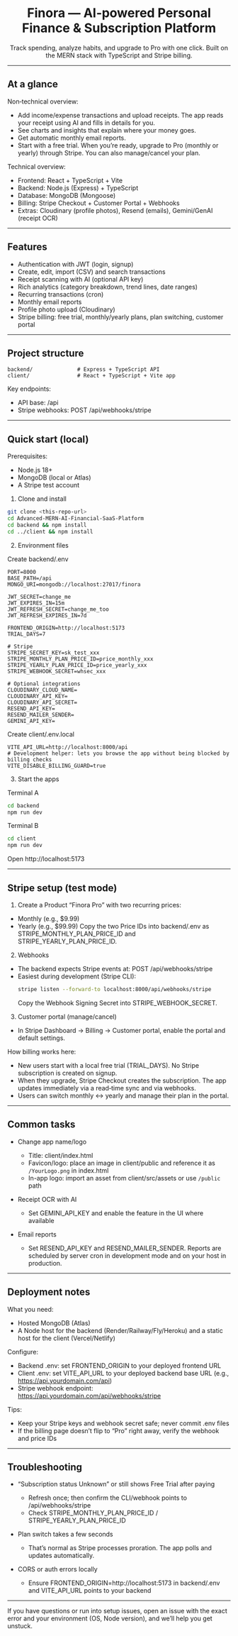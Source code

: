 <div align="center">

# Finora — AI‑powered Personal Finance & Subscription Platform

Track spending, analyze habits, and upgrade to Pro with one click. Built on the MERN stack with TypeScript and Stripe billing.

</div>

---

## At a glance

Non‑technical overview:
- Add income/expense transactions and upload receipts. The app reads your receipt using AI and fills in details for you.
- See charts and insights that explain where your money goes.
- Get automatic monthly email reports.
- Start with a free trial. When you’re ready, upgrade to Pro (monthly or yearly) through Stripe. You can also manage/cancel your plan.

Technical overview:
- Frontend: React + TypeScript + Vite
- Backend: Node.js (Express) + TypeScript
- Database: MongoDB (Mongoose)
- Billing: Stripe Checkout + Customer Portal + Webhooks
- Extras: Cloudinary (profile photos), Resend (emails), Gemini/GenAI (receipt OCR)

---

## Features

- Authentication with JWT (login, signup)
- Create, edit, import (CSV) and search transactions
- Receipt scanning with AI (optional API key)
- Rich analytics (category breakdown, trend lines, date ranges)
- Recurring transactions (cron)
- Monthly email reports
- Profile photo upload (Cloudinary)
- Stripe billing: free trial, monthly/yearly plans, plan switching, customer portal

---

## Project structure

```
backend/              # Express + TypeScript API
client/               # React + TypeScript + Vite app
```

Key endpoints:
- API base: /api
- Stripe webhooks: POST /api/webhooks/stripe

---

## Quick start (local)

Prerequisites:
- Node.js 18+
- MongoDB (local or Atlas)
- A Stripe test account

1) Clone and install
```bash
git clone <this-repo-url>
cd Advanced-MERN-AI-Financial-SaaS-Platform
cd backend && npm install
cd ../client && npm install
```

2) Environment files

Create backend/.env
```env
PORT=8000
BASE_PATH=/api
MONGO_URI=mongodb://localhost:27017/finora

JWT_SECRET=change_me
JWT_EXPIRES_IN=15m
JWT_REFRESH_SECRET=change_me_too
JWT_REFRESH_EXPIRES_IN=7d

FRONTEND_ORIGIN=http://localhost:5173
TRIAL_DAYS=7

# Stripe
STRIPE_SECRET_KEY=sk_test_xxx
STRIPE_MONTHLY_PLAN_PRICE_ID=price_monthly_xxx
STRIPE_YEARLY_PLAN_PRICE_ID=price_yearly_xxx
STRIPE_WEBHOOK_SECRET=whsec_xxx

# Optional integrations
CLOUDINARY_CLOUD_NAME=
CLOUDINARY_API_KEY=
CLOUDINARY_API_SECRET=
RESEND_API_KEY=
RESEND_MAILER_SENDER=
GEMINI_API_KEY=
```

Create client/.env.local
```env
VITE_API_URL=http://localhost:8000/api
# Development helper: lets you browse the app without being blocked by billing checks
VITE_DISABLE_BILLING_GUARD=true
```

3) Start the apps

Terminal A
```bash
cd backend
npm run dev
```

Terminal B
```bash
cd client
npm run dev
```

Open http://localhost:5173

---

## Stripe setup (test mode)

1) Create a Product “Finora Pro” with two recurring prices:
- Monthly (e.g., $9.99)
- Yearly (e.g., $99.99)
Copy the two Price IDs into backend/.env as STRIPE_MONTHLY_PLAN_PRICE_ID and STRIPE_YEARLY_PLAN_PRICE_ID.

2) Webhooks
- The backend expects Stripe events at: POST /api/webhooks/stripe
- Easiest during development (Stripe CLI):
	```bash
	stripe listen --forward-to localhost:8000/api/webhooks/stripe
	```
	Copy the Webhook Signing Secret into STRIPE_WEBHOOK_SECRET.

3) Customer portal (manage/cancel)
- In Stripe Dashboard → Billing → Customer portal, enable the portal and default settings.

How billing works here:
- New users start with a local free trial (TRIAL_DAYS). No Stripe subscription is created on signup.
- When they upgrade, Stripe Checkout creates the subscription. The app updates immediately via a read‑time sync and via webhooks.
- Users can switch monthly ↔ yearly and manage their plan in the portal.

---

## Common tasks

- Change app name/logo
	- Title: client/index.html
	- Favicon/logo: place an image in client/public and reference it as `/YourLogo.png` in index.html
	- In-app logo: import an asset from client/src/assets or use `/public` path

- Receipt OCR with AI
	- Set GEMINI_API_KEY and enable the feature in the UI where available

- Email reports
	- Set RESEND_API_KEY and RESEND_MAILER_SENDER. Reports are scheduled by server cron in development mode and on your host in production.

---

## Deployment notes

What you need:
- Hosted MongoDB (Atlas)
- A Node host for the backend (Render/Railway/Fly/Heroku) and a static host for the client (Vercel/Netlify)

Configure:
- Backend .env: set FRONTEND_ORIGIN to your deployed frontend URL
- Client .env: set VITE_API_URL to your deployed backend base URL (e.g., https://api.yourdomain.com/api)
- Stripe webhook endpoint: https://api.yourdomain.com/api/webhooks/stripe

Tips:
- Keep your Stripe keys and webhook secret safe; never commit .env files
- If the billing page doesn’t flip to “Pro” right away, verify the webhook and price IDs

---

## Troubleshooting

- “Subscription status Unknown” or still shows Free Trial after paying
	- Refresh once; then confirm the CLI/webhook points to /api/webhooks/stripe
	- Check STRIPE_MONTHLY_PLAN_PRICE_ID / STRIPE_YEARLY_PLAN_PRICE_ID

- Plan switch takes a few seconds
	- That’s normal as Stripe processes proration. The app polls and updates automatically.

- CORS or auth errors locally
	- Ensure FRONTEND_ORIGIN=http://localhost:5173 in backend/.env and VITE_API_URL points to your backend

---



If you have questions or run into setup issues, open an issue with the exact error and your environment (OS, Node version), and we’ll help you get unstuck.
